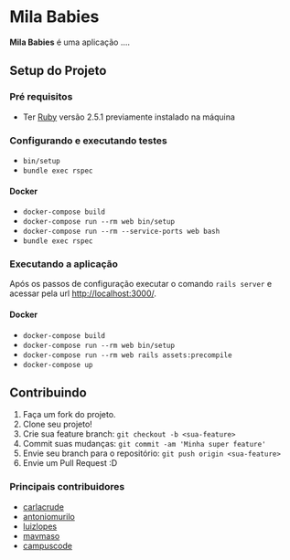 Mila Babies
=======

**Mila Babies** é uma aplicação ....

## Setup do Projeto

### Pré requisitos

 - Ter [Ruby](https://www.ruby-lang.org) versão 2.5.1 previamente instalado na máquina

### Configurando e executando testes

 - `bin/setup`
 - `bundle exec rspec`

#### Docker
 - `docker-compose build`
 - `docker-compose run --rm web bin/setup`
 - `docker-compose run --rm --service-ports web bash`
 - `bundle exec rspec`

### Executando a aplicação

Após os passos de configuração executar o comando `rails server` e acessar pela
url [http://localhost:3000/](http://localhost:3000/).

#### Docker
 - `docker-compose build`
 - `docker-compose run --rm web bin/setup`
 - `docker-compose run --rm web rails assets:precompile`
 - `docker-compose up`

## Contribuindo
1. Faça um fork do projeto.
2. Clone seu projeto!
2. Crie sua feature branch: `git checkout -b <sua-feature>`
3. Commit suas mudanças: `git commit -am 'Minha super feature'`
4. Envie seu branch para o repositório: `git push origin <sua-feature>`
5. Envie um Pull Request :D

### Principais contribuidores
 - [carlacrude](https://github.com/carlacrude)
 - [antoniomurilo](https://github.com/antoniomurilo)
 - [luizlopes](https://github.com/luizlopes)
 - [mavmaso](https://github.com/mavmaso)
 - [campuscode](https://www.campuscode.com.br/)
